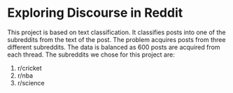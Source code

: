 # Exploring Discourse in Reddit

This project is based on text classification. It classifies posts into one of the subreddits from the text of the post. The problem acquires posts from three different subreddits. The data is balanced as 600 posts are acquired from each thread. The subreddits we chose for this project are:

  1) r/cricket
  2) r/nba
  3) r/science
